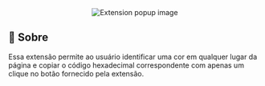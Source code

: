 
<div align="center">
<img  title="Extension popup image" src="https://cdn.discordapp.com/attachments/982526022371119104/1123054340685434961/image.png" alt="Extension popup image"  />
</div>

## **📌** Sobre

 Essa extensão permite ao usuário identificar uma cor em qualquer lugar da página e copiar o código hexadecimal correspondente com apenas um clique no botão fornecido pela extensão.

